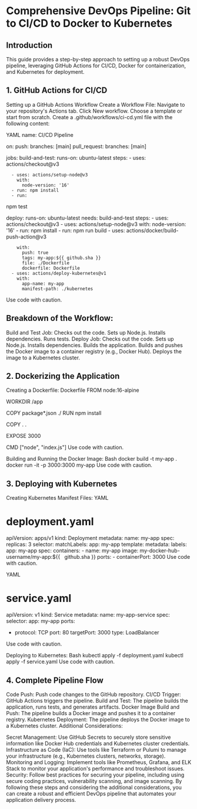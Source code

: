 # Comprehensive DevOps Pipeline: Git to CI/CD to Docker to Kubernetes

## Introduction
This guide provides a step-by-step approach to setting up a robust DevOps pipeline, leveraging GitHub Actions for CI/CD, Docker for containerization, and Kubernetes for deployment.

## 1. GitHub Actions for CI/CD
Setting up a GitHub Actions Workflow
Create a Workflow File:
Navigate to your repository's Actions tab.
Click New workflow.
Choose a template or start from scratch.
Create a .github/workflows/ci-cd.yml file with the following content:

YAML
name: CI/CD Pipeline

on:
  push:
    branches: [main]
  pull_request:
    branches: [main]

jobs:
  build-and-test:
    runs-on: ubuntu-latest
    steps:
      - uses: actions/checkout@v3   

      - uses: actions/setup-node@v3
        with:
          node-version: '16'
      - run: npm install
      - run:   
 npm test

  deploy:
    runs-on: ubuntu-latest
    needs: build-and-test
    steps:
      - uses: actions/checkout@v3
      - uses: actions/setup-node@v3
        with:
          node-version: '16'
      - run: npm install
      - run: npm run build
      - uses: actions/docker/build-push-action@v3   

        with:
          push: true
          tags: my-app:${{ github.sha }}
          file: ./Dockerfile
          dockerfile: Dockerfile
      - uses: actions/deploy-kubernetes@v1
        with:
          app-name: my-app
          manifest-path: ./kubernetes
Use code with caution.

## Breakdown of the Workflow:

Build and Test Job:
Checks out the code.
Sets up Node.js.
Installs dependencies.
Runs tests.
Deploy Job:
Checks out the code.
Sets up Node.js.
Installs dependencies.
Builds the application.
Builds and pushes the Docker image to a container registry (e.g., Docker Hub).
Deploys the image to a Kubernetes cluster.
## 2. Dockerizing the Application
Creating a Dockerfile:
Dockerfile
FROM node:16-alpine

WORKDIR /app

COPY package*.json ./
RUN npm install

COPY . .

EXPOSE 3000

CMD ["node", "index.js"]
Use code with caution.

Building and Running the Docker Image:
Bash
docker build -t my-app .
docker run -it -p 3000:3000 my-app
Use code with caution.

## 3. Deploying with Kubernetes
Creating Kubernetes Manifest Files:
YAML
# deployment.yaml
apiVersion: apps/v1
kind: Deployment
metadata:
  name: my-app
spec:
  replicas: 3
  selector:
    matchLabels:
      app: my-app
  template:
    metadata:
      labels:
        app: my-app
    spec:
      containers:
      - name: my-app
        image: my-docker-hub-username/my-app:${{   
 github.sha }}
        ports:
        - containerPort: 3000
Use code with caution.

YAML
# service.yaml
apiVersion: v1
kind: Service
metadata:
  name: my-app-service
spec:
  selector:
    app: my-app
  ports:
  - protocol: TCP
    port: 80
    targetPort: 3000
  type: LoadBalancer   

Use code with caution.

Deploying to Kubernetes:
Bash
kubectl apply -f deployment.yaml
kubectl apply -f service.yaml
Use code with caution.

## 4. Complete Pipeline Flow
Code Push: Push code changes to the GitHub repository.
CI/CD Trigger: GitHub Actions triggers the pipeline.
Build and Test: The pipeline builds the application, runs tests, and generates artifacts.
Docker Image Build and Push: The pipeline builds a Docker image and pushes it to a container registry.
Kubernetes Deployment: The pipeline deploys the Docker image to a Kubernetes cluster.
Additional Considerations:

Secret Management: Use GitHub Secrets to securely store sensitive information like Docker Hub credentials and Kubernetes cluster credentials.
Infrastructure as Code (IaC): Use tools like Terraform or Pulumi to manage your infrastructure (e.g., Kubernetes clusters, networks, storage).
Monitoring and Logging: Implement tools like Prometheus, Grafana, and ELK Stack to monitor your application's performance and troubleshoot issues.
Security: Follow best practices for securing your pipeline, including using secure coding practices, vulnerability scanning, and image scanning.
By following these steps and considering the additional considerations, you can create a robust and efficient DevOps pipeline that automates your application delivery process.